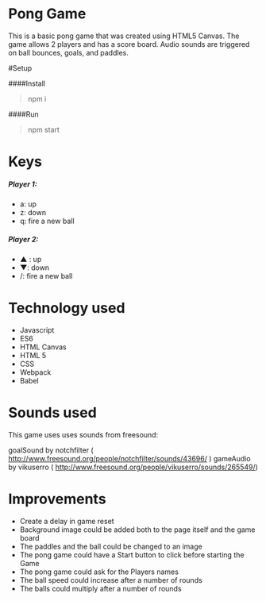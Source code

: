 # Pong Game

This is a basic pong game that was created using HTML5 Canvas.
The game allows 2 players and has a score board. 
Audio sounds are triggered on ball bounces, goals, and paddles. 

#Setup

####Install

> npm i

####Run

> npm start

# Keys 
##### Player 1:
* a: up
* z: down
* q: fire a new ball

##### Player 2:
* ▲ : up
* ▼: down
* /: fire a new ball

# Technology used 
* Javascript
* ES6 
* HTML Canvas
* HTML 5
* CSS
* Webpack 
* Babel

# Sounds used 

This game uses uses sounds from freesound:

goalSound by notchfilter ( http://www.freesound.org/people/notchfilter/sounds/43696/ )
gameAudio by vikuserro ( http://www.freesound.org/people/vikuserro/sounds/265549/)


# Improvements
* Create a delay in game reset
* Background image could be added both to the page itself and the game board
* The paddles and the ball could be changed to an image
* The pong game could have a Start button to click before starting the Game
* The pong game could ask for the Players names
* The ball speed could increase after a number of rounds
* The balls could multiply after a number of rounds 

